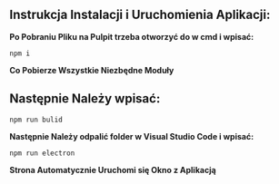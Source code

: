 ## Instrukcja Instalacji i Uruchomienia Aplikacji:

**Po Pobraniu Pliku na Pulpit trzeba otworzyć do w cmd i wpisać:**
```
npm i

```
**Co Pobierze Wszystkie Niezbędne Moduły**

## Następnie Należy wpisać:

```
npm run bulid

```

**Następnie Należy odpalić folder w Visual Studio Code i wpisać:**
```
npm run electron

```
**Strona Automatycznie Uruchomi się Okno z Aplikacją**

